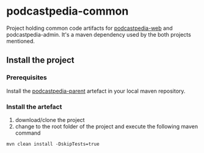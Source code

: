 podcastpedia-common
===================

Project holding common code artifacts for [podcastpedia-web](https://github.com/podcastpedia/podcastpedia-web) and podcastpedia-admin. It's a maven dependency used by the both projects mentioned.

## Install the project
### Prerequisites
Install the [podcastpedia-parent](https://github.com/podcastpedia/podcastpedia-parent) artefact in your local maven repository.

### Install the artefact
1. download/clone the project
2. change to the root folder of the project and execute the following maven command
```
mvn clean install -DskipTests=true
```
